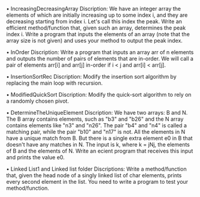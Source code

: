 •	IncreasingDecreasingArray Discription: 
We have an integer array the elements of which are initially increasing up to some index i, and they are decreasing starting from index i. Let's call this index the peak. Write an efficient method/function that, given such an array, determines the peak index i. Write a program that inputs the elements of an array (note that the array size is not given) and uses your method to output the peak index.

•	InOrder Discription: 
Write a program that inputs an array arr of n elements and outputs the number of pairs of elements that are in-order. We will call a pair of elements arr[i] and arr[j] in-order if i < j and arr[i] < arr[j]. 

•	InsertionSortRec Discription: 
Modify the insertion sort algorithm by replacing the main loop with recursion.

•	ModifiedQuickSort Discription:
Modify the quick-sort algorithm to rely on a randomly chosen pivot.

•	DetermineTheUniqueElement Discription:
We have two arrays: B and N. The B array contains elements, such as "b3" and "b26" and the N array contains elements like "n3" and "n26". The pair "b4" and "n4" is called a matching pair, while the pair "b10" and "n17" is not. All the elements in N have a unique match from B. But there is a single extra element e0 in B that doesn't have any matches in N. The input is k, where k = jNj, the elements of B and the elements of N. Write an ecient program that receives this input and prints the value e0.

•	Linked List1 and Linked list folder Discriptions: 
Write a method/function that, given the head node of a singly linked list of char elements, prints every second element in the list. You need to write a program to test your method/function.
